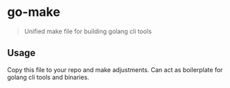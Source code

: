 # go-make

> Unified make file for building golang cli tools

## Usage
Copy this file to your repo and make adjustments.  Can act as boilerplate for golang cli tools and binaries.
